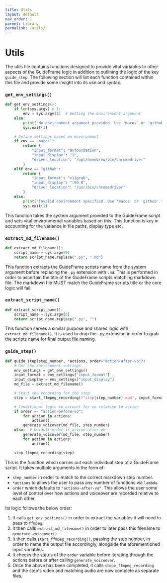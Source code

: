 ```yaml
---
title: Utils
layout: default
nav_order: 1
parent: Library
permalink: /utils/
---
```


# Utils
The utils file contains functions designed to provide vital variables to other aspects of the GuideFrame logic in addition to outlining the logic of the key `guide_step`. The following section will list each function contained within this file and provide some insight into its use and syntax.


### `get_env_settings()`
```python
def get_env_settings():
    if len(sys.argv) > 1:
        env = sys.argv[1]  # Getting the environment argument
    else:
        print("No environment argument provided. Use 'macos' or 'github'.")
        sys.exit(1)

    # Define settings based on environment
    if env == "macos":
        return {
            "input_format": "avfoundation",
            "input_display": "1",
            "driver_location": "/opt/homebrew/bin/chromedriver"
        }
    elif env == "github":
        return {
            "input_format": "x11grab",
            "input_display": ":99.0",
            "driver_location": "/usr/bin/chromedriver"
        }
    else:
        print("Invalid environment specified. Use 'macos' or 'github'.")
        sys.exit(1)
```
This function takes the system argument provided to the GuideFrame script and sets vital environmental variables based on this. This function is key in accounting for the variance in file paths, display type etc.


### `extract_md_filename()`
```python
def extract_md_filename():
    script_name = sys.argv[0]
    return script_name.replace(".py", ".md")
```
This function extracts the GuideFrame scripts name from the system argument before replacing the `.py` extension with `.md`. This is performed in order to ascertain the title of the GuideFrame scripts matching markdown file. The markdown file MUST match the GuideFrame scripts title or the core logic will fail.


### `extract_script_name()`
```python
def extract_script_name():
    script_name = sys.argv[0]
    return script_name.replace(".py", "")
```
This function serves a similar purpose and shares logic with `extract_md_filename()`. It is used to drop the `.py` extension in order to grab the scripts name for final output file naming.


### ```guide_step()```
```python
def guide_step(step_number, *actions, order="action-after-vo"):
    # Get the environment settings
    env_settings = get_env_settings()
    input_format = env_settings["input_format"]
    input_display = env_settings["input_display"]
    md_file = extract_md_filename()

    # Start the recording for the step
    step = start_ffmpeg_recording(f"step{step_number}.mp4", input_format, input_display)

    # Conditional logic to account for vo relative to action
    if order == "action-before-vo":
        for action in actions:
            action()
        generate_voicover(md_file, step_number)
    else:  # Default order is action-after-vo
        generate_voicover(md_file, step_number)
        for action in actions:
            action()

    stop_ffmpeg_recording(step)
```
This is the function which carries out each individual step of a GuideFrame script. It takes multiple arguments in the form of:
* `step_number` in order to match to the correct markdown step number.
* `*actions` to allows the user to pass any number of functions via `lambda`.
* `order` which defaults to `"actions-after-vo"`. This allows the user some level of control over how actions and voiceover are recorded relative to each other.

Its logic follows the below order:
1. It calls `get_env_settings()` in order to extract the variables it will need to pass to `ffmpeg`.
2. It then calls `extract_md_filename()` in order to later pass this filename to `generate_voiceover()`. 
3. It then calls `start_ffmpeg_recording()`, passing the step number, in order to name the output file accordingly, alongside the aforementioned input variables.
4. It checks the status of the `order` variable before iterating through the actions before or after calling `generate_voiceover`.
5. Once the above has been completed, it calls `stope_ffmpeg_recording` and the step's video and matching audio are now complete as separate files.







